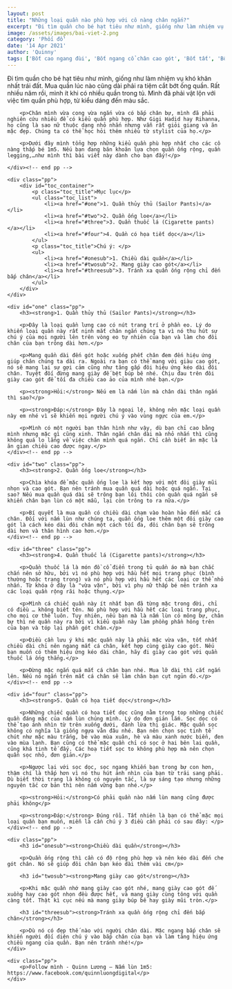 ```yaml
---
layout: post
title: "Những loại quần nào phù hợp với cô nàng chân ngắn?"
excerpt: "Đi tìm quần cho bé hạt tiêu như mình, giống như làm nhiệm vụ khó khăn nhất trái đất. Mua quần lúc nào cũng dài phải ra tiệm cắt bớt ống quần. Rất nhiều năm rồi, mình ít khi có nhiều quần trong tủ. Mình đã phải vật lộn với việc tìm quần phù hợp, từ kiểu dáng đến màu sắc."
image: /assets/images/bai-viet-2.png
category: 'Phối đồ'
date: '14 Apr 2021'
author: 'Quinny'
tags: ['Bốt cao ngang đùi', 'Bốt ngang cổ chân cao gót', 'Bốt tất', 'Bốt cao gót quai mảnh', 'Bốt lông']
---
```


<div class="blog-content">
    <div class="pp">
        <p>Đi tìm quần cho bé hạt tiêu như mình, giống như làm nhiệm vụ khó khăn nhất trái đất. Mua quần lúc nào cũng dài phải ra tiệm cắt bớt ống quần. Rất nhiều năm rồi, mình ít khi có nhiều quần trong tủ. Mình đã phải vật lộn với việc tìm quần phù hợp, từ kiểu dáng đến màu sắc.</p>

        <p>Chân mình vừa cong vừa ngắn vừa có bắp chân bự, mình đã phải nghiên cứu nhiều để có kiểu quần phù hợp. Như Gigi Hadid hay Rihanna, họ cũng là sao nữ thuộc dạng nhỏ nhắn nhưng vẫn rất giỏi giang và ăn mặc đẹp. Chúng ta có thể học hỏi thêm nhiều từ stylist của họ.</p>

        <p>Dưới đây mình tổng hợp những kiểu quần phù hợp nhất cho các cô nàng thấp bé 1m5. Nếu bạn đang băn khoăn lựa chọn quần ống rộng, quần legging,…như mình thì bài viết này dành cho bạn đấy!</p>

    </div><!-- end pp -->

    <div class="pp">
        <div id="toc_container">
            <p class="toc_title">Mục lục</p>
            <ul class="toc_list">
                <li><a href="#one">1. Quần thủy thủ (Sailor Pants)</a></li>
                <li><a href="#two">2. Quần ống loe</a></li>
                <li><a href="#three">3. Quần thuốc lá (Cigarette pants)</a></li>
                <li><a href="#four">4. Quần có họa tiết dọc</a></li>
            </ul>
            <p class="toc_title">Chú ý: </p>
            <ul>
                <li><a href="#onesub">1. Chiều dài quần</a></li>
                <li><a href="#twosub">2. Mang giày cao gót</a></li>
                <li><a href="#threesub">3. Tránh xa quần ống rộng chỉ đến bắp chân</a></li>
            </ul>
        </div>
    </div>

    <div id="one" class="pp">
        <h3><strong>1. Quần thủy thủ (Sailor Pants)</strong></h3>

        <p>Đây là loại quần lưng cao có nút trang trí ở phần eo. Lý do khiến loại quần này rất nịnh mắt chân ngắn chúng ta vì nó thu hút sự chú ý của mọi người lên trên vòng eo tự nhiên của bạn và làm cho đôi chân của bạn trông dài hơn.</p>

        <p>Mang quần dài đến gót hoặc xuống phết chân đem đến hiệu ứng giúp chân chúng ta dài ra. Ngoài ra bạn có thể mang với giàu cao gót, nó sẽ mang lại sự gợi cảm cũng như tăng gấp đôi hiệu ứng kéo dài đôi chân. Tuyệt đối đừng mang giày đế bệt búp bê nhé. Chịu đau trên đôi giày cao gót để tối đa chiều cao ảo của mình nhé bạn.</p>

        <p><strong>Hỏi:</strong> Nếu em là nấm lùn mà chân dài thân ngắn thì sao?</p>

        <p><strong>Đáp:</strong> Đây là ngoại lệ, không nên mặc loại quần này em nhé vì sẽ khiến mọi người chú ý vào vùng ngực của em.</p>

        <p>Mình có một người bạn thân hình như vậy, dù bạn chỉ cao bằng mình nhưng mặc gì cũng xinh. Thân ngắn chân dài mà nhỏ nhắn thì cũng không quá lo lắng về việc chân mình quá ngắn. Chỉ cần biết ăn mặc là ăn gian chiều cao được ngay.</p>
    </div><!-- end pp -->

    <div id="two" class="pp">
        <h3><strong>2. Quần ống loe</strong></h3>

        <p>Chìa khóa để mặc quần ống loe là kết hợp với một đôi giày mũi nhọn và cao gót. Bạn nên tránh mua quần quá dài hoặc quá ngắn. Tại sao? Nếu mua quần quá dài sẽ trông bạn lôi thôi còn quần quá ngắn sẽ khiến chân bạn lùn có một mẫu, lại còn trông to ra nữa.</p>

        <p>Bí quyết là mua quần có chiều dài chạm vào hoàn hảo đến mắc cá chân. Đối với nấm lùn như chúng ta, quần ống loe thêm một đôi giày cao gót là cách kéo dài đôi chân một cách tối đa, đôi chân bạn sẽ trông dài hơn và thân hình cao hơn.</p>
    </div><!-- end pp -->

    <div id="three" class="pp">
        <h3><strong>4. Quần thuốc lá (Cigarette pants)</strong></h3>

        <p>Quần thuốc lá là món đồ cổ điển trong tủ quần áo mà bạn chắc chắn nên sở hữu, bởi vì nó phù hợp với hầu hết mọi trang phục (bình thường hoặc trang trọng) và nó phù hợp với hầu hết các loại cơ thể nhỏ nhắn. Từ khóa ở đây là "vừa vặn", bởi vì phụ nữ thấp bé nên tránh xa các loại quần rộng rãi hoặc thụng.</p>

        <p>Mình cá chiếc quần này ít nhất bạn đã từng mặc trong đời, chỉ có điều … không biết tên. Nó phù hợp với hầu hết các loại trang phục, cho mọi cơ thể luôn. Tuy nhiên, nếu bạn mà là nấm lùn có mông bự, chân bự thì né quần này ra bởi vì kiểu quần này làm phồng phần hông trên của bạn và tóp lại phần gót chân.</p>

        <p>Điều cần lưu ý khi mặc quần này là phải mặc vừa vặn, tốt nhất chiều dài chỉ nên ngang mắt cá chân, kết hợp cùng giày cao gót. Nếu bạn muốn có thêm hiệu ứng kéo dài chân, hãy đi giày cao gót với quần thuốc lá ống thẳng.</p>

        <p>Đừng mặc ngắn quá mắt cá chân bạn nhé. Mua lỡ dài thì cắt ngắn lên. Nếu nó ngắn trên mắt cá chân sẽ làm chân bạn cụt ngủn đó.</p>
    </div><!-- end pp -->

    <div id="four" class="pp">
        <h3><strong>5. Quần có họa tiết dọc</strong></h3>

        <p>Những chiếc quần có họa tiết dọc cũng nằm trong top những chiếc quần đáng mặc của nấm lùn chúng mình. Lý do đơn giản lắm. Sọc dọc có thể tạo ánh nhìn từ trên xuống dưới, đánh lừa thị giác. Mặc quần sọc không có nghĩa là giống ngựa vằn đâu nhé. Bạn nên chọn sọc tinh tế chút như mặc màu trắng, bé vào mùa xuân, hè và màu xanh nước biển, đen vào mùa lạnh. Bạn cũng có thể mặc quần chỉ có sọc ở hai bên lai quần, cũng khá tinh tế đấy. Các hoạ tiết sọc to không phù hợp mà nên chọn quần sọc nhỏ, đơn giản.</p>

        <p>Ngược lại với sọc dọc, sọc ngang khiến bạn trong bự con hơn, thậm chí là thấp hơn vì nó thu hút ánh nhìn của bạn từ trái sang phải. Dù biết thời trang là không có nguyên tắc, là sự sáng tạo nhưng những nguyên tắc cơ bản thì nên nắm vững bạn nhé.</p>

        <p><strong>Hỏi:</strong>Có phải quần nào nấm lùn mang cũng được phải không</p>

        <p><strong>Đáp:</strong> Đúng rồi. Tất nhiên là bạn có thể mặc mọi loại quần bạn muốn, miễn là cần chú ý 3 điều cần phải có sau đây: </p>
    </div><!-- end pp -->

    <div class="pp">
        <h3 id="onesub"><strong>Chiều dài quần</strong></h3>

        <p>Quần ống rộng thì cần có độ rộng phù hợp và nên kéo dài đến che gót chân. Nó sẽ giúp đôi chân bạn kéo dài thêm vài cm</p>

        <h3 id="twosub"><strong>Mang giày cao gót</strong></h3>

        <p>Khi mặc quần nhớ mang giày cao gót nhé, mang giày cao gót đế xuồng hay cao gót nhọn đều được hết, và mang giày cùng tông với quần càng tốt. Thật kì cục nếu mà mang giày búp bê hay giày mũi tròn.</p>

        <h3 id="threesub"><strong>Tránh xa quần ống rộng chỉ đến bắp chân</strong></h3>

        <p>Dù nó có đẹp thế nào với người chân dài. Mặc ngang bắp chân sẽ khiến người đối diện chú ý vào bắp chân của bạn và làm tăng hiệu ứng chiều ngang của quần. Bạn nên tránh nhé!</p>
    </div>

    <div class="pp">
        <p>Follow mình - Quinn Lương – Nấm lùn 1m5: https://www.facebook.com/quinnluongdigital</p>
    </div>
</div><!-- end content -->